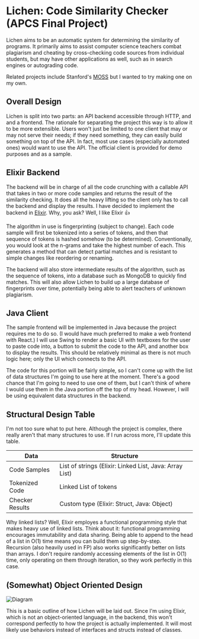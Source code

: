 # Lichen: Code Similarity Checker (APCS Final Project)

Lichen aims to be an automatic system for determining the similarity of programs. It primarily aims to assist computer science teachers combat plagiarism and cheating by cross-checking code sources from individual students, but may have other applications as well, such as in search engines or autograding code.

Related projects include Stanford's [MOSS](http://moss.stanford.edu/) but I wanted to try making one on my own.


## Overall Design

Lichen is split into two parts: an API backend accessible through HTTP, and and a frontend. The rationale for separating the project this way is to allow it to be more extensible. Users won't just be limited to one client that may or may not serve their needs; if they need something, they can easily build something on top of the API. In fact, most use cases (especially automated ones) would want to use the API. The official client is provided for demo purposes and as a sample.


## Elixir Backend

The backend will be in charge of all the code crunching with a callable API that takes in two or more code samples and returns the result of the similarity checking. It does all the heavy lifting so the client only has to call the backend and display the results. I have decided to implement the backend in [Elixir](https://elixir-lang.org/). Why, you ask? Well, I like Elixir 👍

The algorithm in use is fingerprinting (subject to change). Each code sample will first be tokenized into a series of tokens, and then that sequence of tokens is hashed somehow (to be determined). Conventionally, you would look at the n-grams and take the highest number of each. This generates a method that can detect partial matches and is resistant to simple changes like reordering or renaming.

The backend will also store intermediate results of the algorithm, such as the sequence of tokens, into a database such as MongoDB to quickly find matches. This will also allow Lichen to build up a large database of fingerprints over time, potentially being able to alert teachers of unknown plagiarism.


## Java Client

The sample frontend will be implemented in Java because the project requires me to do so. (I would have much preferred to make a web frontend with React.) I will use Swing to render a basic UI with textboxes for the user to paste code into, a button to submit the code to the API, and another box to display the results. This should be relatively minimal as there is not much logic here; only the UI which connects to the API.

The code for this portion will be fairly simple, so I can't come up with the list of data structures I'm going to use here at the moment. There's a good chance that I'm going to need to use one of them, but I can't think of where I would use them in the Java portion off the top of my head. However, I will be using equivalent data structures in the backend.


## Structural Design Table

I'm not too sure what to put here. Although the project is complex, there really aren't that many structures to use. If I run across more, I'll update this table.

| Data            | Structure                                               |
| --------------- | ------------------------------------------------------- |
| Code Samples    | List of strings (Elixir: Linked List, Java: Array List) |
| Tokenized Code  | Linked List of tokens                                   |
| Checker Results | Custom type (Elixir: Struct, Java: Object)              |

Why linked lists? Well, Elixir employes a functional programming style that makes heavy use of linked lists. Think about it: functional programming encourages immutability and data sharing. Being able to append to the head of a list in O(1) time means you can build them up step-by-step. Recursion (also heavily used in FP) also works significantly better on lists than arrays. I don't require randomly accessing elements of the list in O(1) time, only operating on them through iteration, so they work perfectly in this case.


## (Somewhat) Object Oriented Design

![Diagram](http://www.plantuml.com/plantuml/proxy?src=https://raw.githubusercontent.com/oliver-ni/lichen/master/diagram.iuml&cache=no&fmt=svg)

This is a basic outline of how Lichen will be laid out. Since I'm using Elixir, which is not an object-oriented language, in the backend, this won't correspond perfectly to how the project is actually implemented. It will most likely use behaviors instead of interfaces and structs instead of classes.

